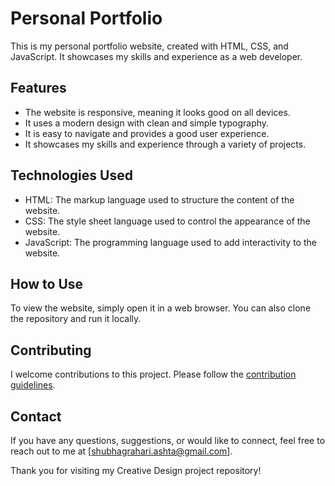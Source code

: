 # Personal Portfolio

This is my personal portfolio website, created with HTML, CSS, and JavaScript. It showcases my skills and experience as a web developer.

## Features

* The website is responsive, meaning it looks good on all devices.
* It uses a modern design with clean and simple typography.
* It is easy to navigate and provides a good user experience.
* It showcases my skills and experience through a variety of projects.

## Technologies Used

* HTML: The markup language used to structure the content of the website.
* CSS: The style sheet language used to control the appearance of the website.
* JavaScript: The programming language used to add interactivity to the website.

## How to Use

To view the website, simply open it in a web browser. You can also clone the repository and run it locally.

## Contributing

I welcome contributions to this project. Please follow the [contribution guidelines](CONTRIBUTING.md).

## Contact

If you have any questions, suggestions, or would like to connect, feel free to reach out to me at [shubhagrahari.ashta@gmail.com].

Thank you for visiting my Creative Design project repository!

